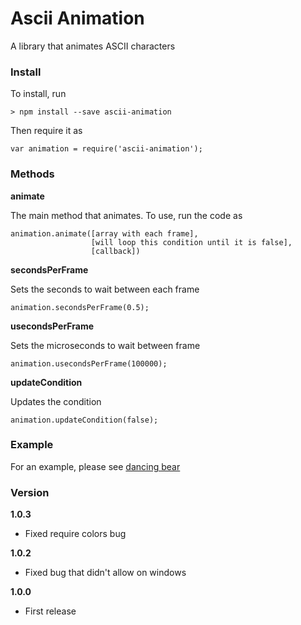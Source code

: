 # Ascii Animation

A library that animates ASCII characters

### Install

To install, run

    > npm install --save ascii-animation

Then require it as

    var animation = require('ascii-animation');

### Methods

**animate**

The main method that animates. To use, run the code as

    animation.animate([array with each frame],
                      [will loop this condition until it is false],
                      [callback])


**secondsPerFrame**

Sets the seconds to wait between each frame

    animation.secondsPerFrame(0.5);

**usecondsPerFrame**

Sets the microseconds to wait between frame

    animation.usecondsPerFrame(100000);

**updateCondition**

Updates the condition

    animation.updateCondition(false);

### Example

For an example, please see [dancing bear](https://github.com/joeyism/node-dancing-bear)

### Version
**1.0.3**
* Fixed require colors bug

**1.0.2**
* Fixed bug that didn't allow on windows

**1.0.0**
* First release
